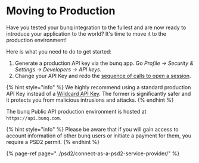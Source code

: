# Moving to Production

Have you tested your bunq integration to the fullest and are now ready to introduce your application to the world? It's time to move it to the production environment!

Here is what you need to do to get started:

1. Generate a production API key via the bunq app. Go _Profile → Security & Settings → Developers → API keys_. 
2. Change your API Key and redo the [sequence of calls to open a session](https://lexy.gitbook.io/bunq/basics/authentication).

{% hint style="info" %}
We highly recommend using a standard production API Key instead of a [Wildcard API Key](https://together.bunq.com/d/1997-the-new-wildcard-api-key). The former is significantly safer and it protects you from malicious intrusions and attacks.
{% endhint %}

 The bunq Public API production environment is hosted at `https://api.bunq.com`.

{% hint style="info" %}
Please be aware that if you will gain access to account information of other bunq users or initiate a payment for them, you require a PSD2 permit.
{% endhint %}

{% page-ref page="../psd2/connect-as-a-psd2-service-provider/" %}



